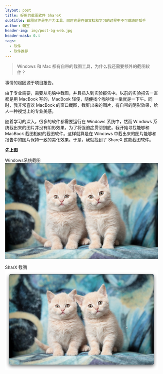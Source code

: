 ```yaml
---
layout: post
title: 好用的截图软件 ShareX
subtitle: 截图软件是生产力工具，同时也是在做文档和学习的过程中不可或缺的帮手
author: 翰宝
header-img: img/post-bg-web.jpg
header-mask: 0.4
tags:
  - 软件
  - 软件推荐
---
```


> Windows 和 Mac 都有自带的截图工具，为什么我还需要额外的截图软件？

事情的起因源于项目报告。

由于专业需要，需要从电脑中截图，并且插入到实验报告中。以前的实验报告一直都是用 MacBook 写的，MacBook 轻便，随便找个咖啡馆一坐就是一下午。同时，我非常喜欢 MacBook 的窗口截图，截屏出来的图片，有自带的阴影效果，给人一种视觉上的专业美感。

随着学习的深入，很多的软件都需要运行在 Windows 系统中，然而 WIndows 系统截出来的图片并没有阴影效果，为了将强迫症贯彻到底。我开始寻找能够和 MacBook 截图相似的截图软件。这样就算是在 Windows 中截出来的图片能够和报告中的图片保持一致的美化效果。于是，我就找到了 ShareX 这款截图软件。

**先上图**

Windows系统截图
![Windows系统截图](img/in-post-imag/Windows-Screenshot.png)

SharX 截图
![SharX 截图](/img/in-post-imag/SharX-Screenshot.png)

